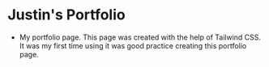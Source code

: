 # Justin's Portfolio

- My portfolio page. This page was created with the help of Tailwind CSS. It was my first time using it was good practice
  creating this portfolio page.

